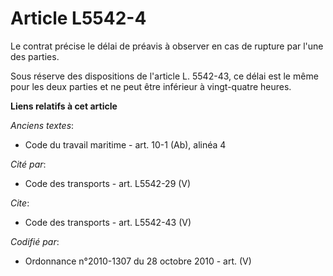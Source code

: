 # Article L5542-4

Le contrat précise le délai de préavis à observer en cas de rupture par l'une des parties. 

Sous réserve des dispositions de l'article L. 5542-43, ce délai est le même pour les deux parties et ne peut être inférieur à
vingt-quatre heures.

**Liens relatifs à cet article**

_Anciens textes_:

  - Code du travail maritime - art. 10-1 (Ab), alinéa 4

_Cité par_:

  - Code des transports - art. L5542-29 (V)

_Cite_:

  - Code des transports - art. L5542-43 (V)

_Codifié par_:

  - Ordonnance n°2010-1307 du 28 octobre 2010 - art. (V)

